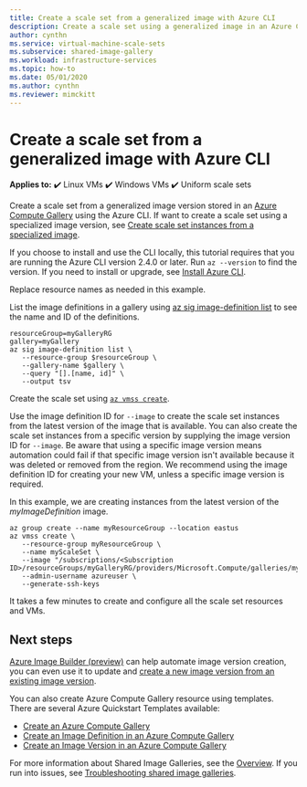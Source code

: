 ```yaml
---
title: Create a scale set from a generalized image with Azure CLI
description: Create a scale set using a generalized image in an Azure Compute Gallery using the Azure CLI.
author: cynthn
ms.service: virtual-machine-scale-sets
ms.subservice: shared-image-gallery
ms.workload: infrastructure-services
ms.topic: how-to
ms.date: 05/01/2020
ms.author: cynthn
ms.reviewer: mimckitt
---
```


# Create a scale set from a generalized image with Azure CLI

**Applies to:** :heavy_check_mark: Linux VMs :heavy_check_mark: Windows VMs :heavy_check_mark: Uniform scale sets

Create a scale set from a generalized image version stored in an [Azure Compute Gallery](../virtual-machines/shared-image-galleries.md) using the Azure CLI. If want to create a scale set using a specialized image version, see [Create scale set instances from a specialized image](instance-specialized-image-version-cli.md).

If you choose to install and use the CLI locally, this tutorial requires that you are running the Azure CLI version 2.4.0 or later. Run `az --version` to find the version. If you need to install or upgrade, see [Install Azure CLI]( /cli/azure/install-azure-cli).

Replace resource names as needed in this example. 

List the image definitions in a gallery using [az sig image-definition list](/cli/azure/sig/image-definition#az_sig_image_definition_list) to see the name and ID of the definitions.

```azurecli-interactive 
resourceGroup=myGalleryRG
gallery=myGallery
az sig image-definition list \
   --resource-group $resourceGroup \
   --gallery-name $gallery \
   --query "[].[name, id]" \
   --output tsv
```

Create the scale set using [`az vmss create`](/cli/azure/vmss#az_vmss_create). 

Use the image definition ID for `--image` to create the scale set instances from the latest version of the image that is available. You can also create the scale set instances from a specific version by supplying the image version ID for `--image`. Be aware that using a specific image version means automation could fail if that specific image version isn't available because it was deleted or removed from the region. We recommend using the image definition ID for creating your new VM, unless a specific image version is required.

In this example, we are creating instances from the latest version of the *myImageDefinition* image.

```azurecli
az group create --name myResourceGroup --location eastus
az vmss create \
   --resource-group myResourceGroup \
   --name myScaleSet \
   --image "/subscriptions/<Subscription ID>/resourceGroups/myGalleryRG/providers/Microsoft.Compute/galleries/myGallery/images/myImageDefinition" 
   --admin-username azureuser \
   --generate-ssh-keys
```

It takes a few minutes to create and configure all the scale set resources and VMs.

## Next steps
[Azure Image Builder (preview)](../virtual-machines/image-builder-overview.md) can help automate image version creation, you can even use it to update and [create a new image version from an existing image version](../virtual-machines/linux/image-builder-gallery-update-image-version.md). 

You can also create Azure Compute Gallery resource using templates. There are several Azure Quickstart Templates available: 

- [Create an Azure Compute Gallery](https://azure.microsoft.com/resources/templates/sig-create/)
- [Create an Image Definition in an Azure Compute Gallery](https://azure.microsoft.com/resources/templates/sig-image-definition-create/)
- [Create an Image Version in an Azure Compute Gallery](https://azure.microsoft.com/resources/templates/sig-image-version-create/)

For more information about Shared Image Galleries, see the [Overview](../virtual-machines/shared-image-galleries.md). If you run into issues, see [Troubleshooting shared image galleries](../virtual-machines/troubleshooting-shared-images.md).